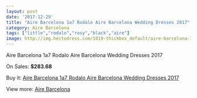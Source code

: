 ```yaml
---
layout: post
date: '2017-12-29'
title: "Aire Barcelona 1a7 Rodalo Aire Barcelona Wedding Dresses 2017"
category: Aire Barcelona
tags: ["little","rodalo","rosy","black","aire"]
image: http://img.hectodress.com/1019-thickbox_default/aire-barcelona-1a7-rodalo-aire-barcelona-wedding-dresses-2013.jpg
---
```

Aire Barcelona 1a7 Rodalo Aire Barcelona Wedding Dresses 2017

On Sales: **$283.68**
<a href="https://www.hectodress.com/aire-barcelona/640-aire-barcelona-1a7-rodalo-aire-barcelona-wedding-dresses-2013.html"><amp-img layout="responsive" width="600" height="600" src="//img.hectodress.com/1019-thickbox_default/aire-barcelona-1a7-rodalo-aire-barcelona-wedding-dresses-2013.jpg" alt="Aire Barcelona 1a7 Rodalo Aire Barcelona Wedding Dresses 2017 0" /></a>
<a href="https://www.hectodress.com/aire-barcelona/640-aire-barcelona-1a7-rodalo-aire-barcelona-wedding-dresses-2013.html"><amp-img layout="responsive" width="600" height="600" src="//img.hectodress.com/1018-thickbox_default/aire-barcelona-1a7-rodalo-aire-barcelona-wedding-dresses-2013.jpg" alt="Aire Barcelona 1a7 Rodalo Aire Barcelona Wedding Dresses 2017 1" /></a>

Buy it: [Aire Barcelona 1a7 Rodalo Aire Barcelona Wedding Dresses 2017](https://www.hectodress.com/aire-barcelona/640-aire-barcelona-1a7-rodalo-aire-barcelona-wedding-dresses-2013.html "Aire Barcelona 1a7 Rodalo Aire Barcelona Wedding Dresses 2017")

View more: [Aire Barcelona](https://www.hectodress.com/7-aire-barcelona "Aire Barcelona")
